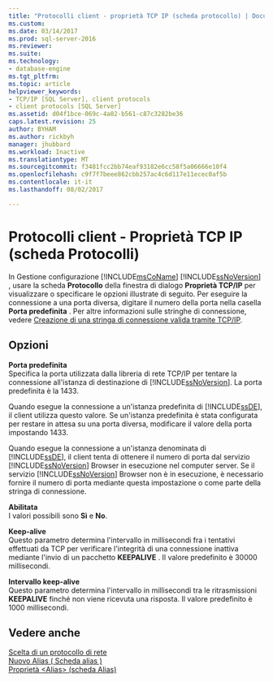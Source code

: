 ```yaml
---
title: "Protocolli client - proprietà TCP IP (scheda protocollo) | Documenti Microsoft"
ms.custom: 
ms.date: 03/14/2017
ms.prod: sql-server-2016
ms.reviewer: 
ms.suite: 
ms.technology:
- database-engine
ms.tgt_pltfrm: 
ms.topic: article
helpviewer_keywords:
- TCP/IP [SQL Server], client protocols
- client protocols [SQL Server]
ms.assetid: d04f1bce-069c-4a02-b561-c87c3282be36
caps.latest.revision: 25
author: BYHAM
ms.author: rickbyh
manager: jhubbard
ms.workload: Inactive
ms.translationtype: MT
ms.sourcegitcommit: f3481fcc2bb74eaf93182e6cc58f5a06666e10f4
ms.openlocfilehash: c9f7f7beee862cbb257ac4c6d117e11ecec0af5b
ms.contentlocale: it-it
ms.lasthandoff: 08/02/2017

---
```

# Protocolli client - Proprietà TCP IP (scheda Protocolli)
  In Gestione configurazione [!INCLUDE[msCoName](../../includes/msconame-md.md)] [!INCLUDE[ssNoVersion](../../includes/ssnoversion-md.md)] , usare la scheda **Protocollo** della finestra di dialogo **Proprietà TCP/IP** per visualizzare o specificare le opzioni illustrate di seguito. Per eseguire la connessione a una porta diversa, digitare il numero della porta nella casella **Porta predefinita** . Per altre informazioni sulle stringhe di connessione, vedere [Creazione di una stringa di connessione valida tramite TCP/IP](../../tools/configuration-manager/creating-a-valid-connection-string-using-tcp-ip.md).  
  
## Opzioni  
 **Porta predefinita**  
 Specifica la porta utilizzata dalla libreria di rete TCP/IP per tentare la connessione all'istanza di destinazione di [!INCLUDE[ssNoVersion](../../includes/ssnoversion-md.md)]. La porta predefinita è la 1433.  
  
 Quando esegue la connessione a un'istanza predefinita di [!INCLUDE[ssDE](../../includes/ssde-md.md)], il client utilizza questo valore. Se un'istanza predefinita è stata configurata per restare in attesa su una porta diversa, modificare il valore della porta impostando 1433.  
  
 Quando esegue la connessione a un'istanza denominata di [!INCLUDE[ssDE](../../includes/ssde-md.md)], il client tenta di ottenere il numero di porta dal servizio [!INCLUDE[ssNoVersion](../../includes/ssnoversion-md.md)] Browser in esecuzione nel computer server. Se il servizio [!INCLUDE[ssNoVersion](../../includes/ssnoversion-md.md)] Browser non è in esecuzione, è necessario fornire il numero di porta mediante questa impostazione o come parte della stringa di connessione.  
  
 **Abilitata**  
 I valori possibili sono **Sì** e **No**.  
  
 **Keep-alive**  
 Questo parametro determina l'intervallo in millisecondi fra i tentativi effettuati da TCP per verificare l'integrità di una connessione inattiva mediante l'invio di un pacchetto **KEEPALIVE** . Il valore predefinito è 30000 millisecondi.  
  
 **Intervallo keep-alive**  
 Questo parametro determina l'intervallo in millisecondi tra le ritrasmissioni **KEEPALIVE** finché non viene ricevuta una risposta. Il valore predefinito è 1000 millisecondi.  
  
## Vedere anche  
 [Scelta di un protocollo di rete](http://msdn.microsoft.com/library/6565fb7d-b076-4447-be90-e10d0dec359a)   
 [Nuovo Alias &#40; Scheda alias &#41;](../../tools/configuration-manager/new-alias-alias-tab.md)   
 [Proprietà &#60;Alias&#62; &#40;scheda Alias&#41;](../../tools/configuration-manager/alias-properties-alias-tab.md)  
  
  

